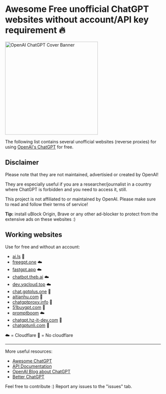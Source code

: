 # Awesome Free unofficial ChatGPT websites without account/API key requirement 🔥
<img align="center" height=300 alt="OpenAI ChatGPT Cover Banner" src="https://user-images.githubusercontent.com/67185896/236300795-7926211f-6a43-4f19-b94a-0da2c7776e47.png">

The following list contains several unofficial websites (reverse proxies) for using [OpenAI's ChatGPT](https://chat.openai.com/) for free.

## Disclaimer

Please note that they are not maintained, advertisied or created by OpenAI!

They are especially useful if you are a researcher/journalist in a country where ChatGPT is forbidden and you need to access it, still.

This project is not affiliated to or maintained by OpenAI. Please make sure to read and follow their terms of service!

**Tip:** install uBlock Origin, Brave or any other ad-blocker to protect from the extensive ads on these websites :)

## Working websites
Use for free and without an account:

- [ai.ls](https://ai.ls/?chat=1) 🤖
- [freegpt.one](https://freegpt.one) ☁️
- [fastgpt.app](https://fastgpt.app/) ☁️
- [chatbot.theb.ai](https://chatbot.theb.ai) ☁️
- [dev.yqcloud.top](https://dev.yqcloud.top) ☁️
- [chat.gptplus.one](https://chat.gptplus.one) 🤖
- [aitianhu.com](https://www.aitianhu.com) 🤖
- [chatgptproxy.info](https://chatgptproxy.info) 🤖
- [51buygpt.com](https://chat.51buygpt.com) 🤖
- [promptboom](https://www.promptboom.com) ☁️
- [chatgpt.hz-it-dev.com](https://chatgpt.hz-it-dev.com) 🤖
- [chatgptunli.com](https://www.chatgptunli.com/chatgpt) 🤖

☁️ = Cloudflare
🤖 = No cloudflare

***

More useful resources:
- [Awesome ChatGPT](https://github.com/humanloop/awesome-chatgpt)
- [API Documentation](https://platform.openai.com/docs)
- [OpenAI Blog about ChatGPT](https://openai.com/blog/chatgpt/)
- [Better ChatGPT](https://github.com/ztjhz/BetterChatGPT)

Feel free to contribute :)
Report any issues to the "issues" tab.
